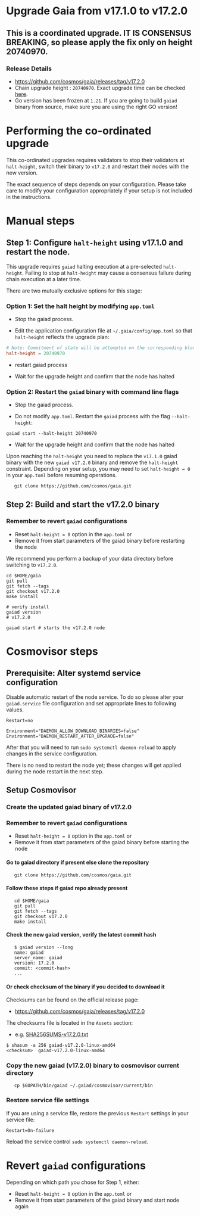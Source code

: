 # Upgrade Gaia from v17.1.0 to v17.2.0

## This is a coordinated upgrade. IT IS CONSENSUS BREAKING, so please apply the fix only on height 20740970.

### Release Details
* https://github.com/cosmos/gaia/releases/tag/v17.2.0
* Chain upgrade height : `20740970`. Exact upgrade time can be checked [here](https://www.mintscan.io/cosmos/block/20740970).
* Go version has been frozen at `1.21`. If you are going to build `gaiad` binary from source, make sure you are using the right GO version!

# Performing the co-ordinated upgrade

This co-ordinated upgrades requires validators to stop their validators at `halt-height`, switch their binary to `v17.2.0` and restart their nodes with the new version.

The exact sequence of steps depends on your configuration. Please take care to modify your configuration appropriately if your setup is not included in the instructions.

# Manual steps

## Step 1: Configure `halt-height` using v17.1.0 and restart the node.

This upgrade requires `gaiad` halting execution at a pre-selected `halt-height`. Failing to stop at `halt-height` may cause a consensus failure during chain execution at a later time.

There are two mutually exclusive options for this stage:

### Option 1: Set the halt height by modifying `app.toml`

* Stop the gaiad process.

* Edit the application configuration file at `~/.gaia/config/app.toml` so that `halt-height` reflects the upgrade plan:

```toml
# Note: Commitment of state will be attempted on the corresponding block.
halt-height = 20740970
```
* restart gaiad process

* Wait for the upgrade height and confirm that the node has halted

### Option 2: Restart the `gaiad` binary with command line flags

* Stop the gaiad process.

* Do not modify `app.toml`. Restart the `gaiad` process with the flag `--halt-height`:
```shell
gaiad start --halt-height 20740970
```

* Wait for the upgrade height and confirm that the node has halted

Upon reaching the `halt-height` you need to replace the `v17.1.0` gaiad binary with the new `gaiad v17.2.0` binary and remove the `halt-height` constraint.
Depending on your setup, you may need to set `halt-height = 0` in your `app.toml` before resuming operations.
```shell
   git clone https://github.com/cosmos/gaia.git
```

## Step 2: Build and start the v17.2.0 binary

### Remember to revert `gaiad` configurations
* Reset `halt-height = 0` option in the `app.toml` or
* Remove it from start parameters of the gaiad binary before restarting the node

We recommend you perform a backup of your data directory before switching to `v17.2.0`.

```shell
cd $HOME/gaia
git pull
git fetch --tags
git checkout v17.2.0
make install

# verify install
gaiad version
# v17.2.0
```

```shell
gaiad start # starts the v17.2.0 node
```

# Cosmovisor steps

## Prerequisite: Alter systemd service configuration

Disable automatic restart of the node service. To do so please alter your `gaiad.service` file configuration and set appropriate lines to following values.

```
Restart=no 

Environment="DAEMON_ALLOW_DOWNLOAD_BINARIES=false"
Environment="DAEMON_RESTART_AFTER_UPGRADE=false"
```

After that you will need to run `sudo systemctl daemon-reload` to apply changes in the service configuration.

There is no need to restart the node yet; these changes will get applied during the node restart in the next step.

## Setup Cosmovisor
### Create the updated gaiad binary of v17.2.0

### Remember to revert `gaiad` configurations
* Reset `halt-height = 0` option in the `app.toml` or
* Remove it from start parameters of the gaiad binary before starting the node

#### Go to gaiad directory if present else clone the repository

```shell
   git clone https://github.com/cosmos/gaia.git
```

#### Follow these steps if gaiad repo already present

```shell
   cd $HOME/gaia
   git pull
   git fetch --tags
   git checkout v17.2.0
   make install
```

#### Check the new gaiad version, verify the latest commit hash
```shell
   $ gaiad version --long
   name: gaiad
   server_name: gaiad
   version: 17.2.0
   commit: <commit-hash>
   ...
```

#### Or check checksum of the binary if you decided to download it

Checksums can be found on the official release page:
* https://github.com/cosmos/gaia/releases/tag/v17.2.0

The checksums file is located in the `Assets` section:
* e.g. [SHA256SUMS-v17.2.0.txt](https://github.com/cosmos/gaia/releases/download/v17.2.0/SHA256SUMS-v17.2.0.txt)

```shell
$ shasum -a 256 gaiad-v17.2.0-linux-amd64
<checksum>  gaiad-v17.2.0-linux-amd64
```

### Copy the new gaiad (v17.2.0) binary to cosmovisor current directory
```shell
   cp $GOPATH/bin/gaiad ~/.gaiad/cosmovisor/current/bin
```

### Restore service file settings

If you are using a service file, restore the previous `Restart` settings in your service file: 
```
Restart=On-failure 
```
Reload the service control `sudo systemctl daemon-reload`.

# Revert `gaiad` configurations

Depending on which path you chose for Step 1, either:

* Reset `halt-height = 0` option in the `app.toml` or
* Remove it from start parameters of the gaiad binary and start node again